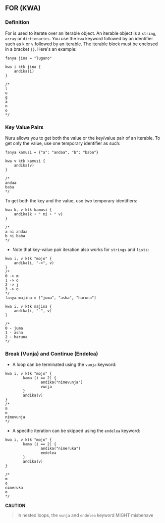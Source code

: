 ## FOR (KWA)

### Definition

For is used to iterate over an iterable object. An iterable object is a `string`, `array` or `dictionaries`. You use the `kwa` keyword followed by an identifier such as `k` or `v` followed by an iterable. The iterable block must be enclosed in a bracket `{}`. Here's an example:
```
fanya jina = "lugano"

kwa i ktk jina {
	andika(i)
}

/*
l
u
g
a
n
o
*/
```

### Key Value Pairs

Nuru allows you to get both the value or the key/value pair of an iterable. To get only the value, use one temporary identifier as such:
```
fanya kamusi = {"a": "andaa", "b": "baba"}

kwa v ktk kamusi {
	andika(v)
}

/*
andaa
baba
*/
```
To get both the key and the value, use two temporary identifiers:
```
kwa k, v ktk kamusi {
	andika(k + " ni + " v)
}

/*
a ni andaa
b ni baba
*/
```
- Note that key-value pair iteration also works for `strings` and `lists`:
```
kwa i, v ktk "mojo" {
	andika(i, "->", v)
}
/*
0 -> m
1 -> o
2 -> j
3 -> o
*/
fanya majina = ["juma", "asha", "haruna"]

kwa i, v ktk majina {
	andika(i, "-", v)
}

/*
0 - juma
1 - asha
2 - haruna
*/
```

### Break (Vunja) and Continue (Endelea)

- A loop can be terminated using the `vunja` keyword:
```
kwa i, v ktk "mojo" {
        kama (i == 2) {
                andika("nimevunja")
                vunja
        }
        andika(v)
}
/*
m
o
nimevunja
*/
```

- A specific iteration can be skipped using the `endelea` keyword:
```
kwa i, v ktk "mojo" {
        kama (i == 2) {
                andika("nimeruka")
                endelea
        }
        andika(v)
}

/*
m
o
nimeruka
o
*/
```

**CAUTION**
> In nested loops, the `vunja` and `endelea` keyword MIGHT misbehave